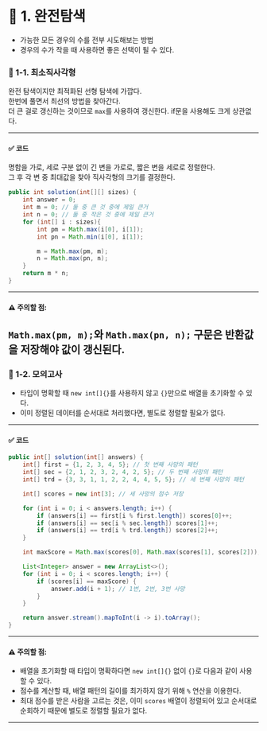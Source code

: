 # 📌 1. 완전탐색
- 가능한 모든 경우의 수를 전부 시도해보는 방법
- 경우의 수가 작을 때 사용하면 좋은 선택이 될 수 있다. 

### 📌 1-1. 최소직사각형

완전 탐색이지만 최적화된 선형 탐색에 가깝다.  
한번에 풀면서 최선의 방법을 찾아간다.  
더 큰 걸로 갱신하는 것이므로 `max`를 사용하여 갱신한다.
if문을 사용해도 크게 상관없다.

---

#### ✅ 코드
명함을 가로, 세로 구분 없이 긴 변을 가로로, 짧은 변을 세로로 정렬한다.  
그 후 각 변 중 최대값을 찾아 직사각형의 크기를 결정한다.
```java
public int solution(int[][] sizes) {
    int answer = 0;
    int m = 0; // 둘 중 큰 것 중에 제일 큰거
    int n = 0; // 둘 중 작은 것 중에 제일 큰거
    for (int[] i : sizes){
        int pm = Math.max(i[0], i[1]);
        int pn = Math.min(i[0], i[1]);

        m = Math.max(pm, m);
        n = Math.max(pn, n);
    }
    return m * n;
}
```

---

#### ⚠️ 주의할 점:

`Math.max(pm, m);`와 `Math.max(pn, n);` 구문은 반환값을 저장해야 값이 갱신된다.  
---

### 📌 1-2. 모의고사
- 타입이 명확할 때 `new int[]{}`를 사용하지 않고 `{}`만으로 배열을 초기화할 수 있다.
- 이미 정렬된 데이터를 순서대로 처리했다면, 별도로 정렬할 필요가 없다.

---

#### ✅ 코드
```java
public int[] solution(int[] answers) {
    int[] first = {1, 2, 3, 4, 5}; // 첫 번째 사망의 패턴
    int[] sec = {2, 1, 2, 3, 2, 4, 2, 5}; // 두 번째 사망의 패턴
    int[] trd = {3, 3, 1, 1, 2, 2, 4, 4, 5, 5}; // 세 번째 사망의 패턴

    int[] scores = new int[3]; // 세 사망의 점수 저장

    for (int i = 0; i < answers.length; i++) {
        if (answers[i] == first[i % first.length]) scores[0]++;
        if (answers[i] == sec[i % sec.length]) scores[1]++;
        if (answers[i] == trd[i % trd.length]) scores[2]++;
    }

    int maxScore = Math.max(scores[0], Math.max(scores[1], scores[2]));

    List<Integer> answer = new ArrayList<>();
    for (int i = 0; i < scores.length; i++) {
        if (scores[i] == maxScore) {
            answer.add(i + 1); // 1번, 2번, 3번 사망
        }
    }

    return answer.stream().mapToInt(i -> i).toArray();
}
```

---

#### ⚠️ 주의할 점:

- 배열을 초기화할 때 타입이 명확하다면 `new int[]{}` 없이 `{}`로 다음과 같이 사용할 수 있다.
- 점수를 계산할 때, 배열 패턴의 길이를 최가하지 않기 위해 `%` 연산을 이용한다.
- 최대 점수를 받은 사람을 고르는 것은, 이미 `scores` 배열이 정렬되어 있고 순서대로 순회하기 때문에 별도로 정렬할 필요가 없다.
---
